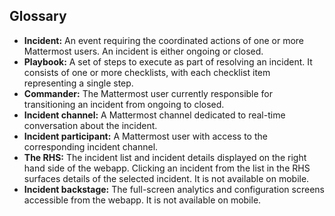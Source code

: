 
## Glossary

* **Incident:** An event requiring the coordinated actions of one or more Mattermost users. An incident is either ongoing or closed.
* **Playbook:** A set of steps to execute as part of resolving an incident. It consists of one or more checklists, with each checklist item representing a single step.
* **Commander:** The Mattermost user currently responsible for transitioning an incident from ongoing to closed.
* **Incident channel:** A Mattermost channel dedicated to real-time conversation about the incident.
* **Incident participant:** A Mattermost user with access to the corresponding incident channel.
* **The RHS:** The incident list and incident details displayed on the right hand side of the webapp. Clicking an incident from the list in the RHS surfaces details of the selected incident. It is not available on mobile.
* **Incident backstage:** The full-screen analytics and configuration screens accessible from the webapp. It is not available on mobile.
